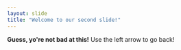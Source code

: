 ```yaml
---
layout: slide
title: "Welcome to our second slide!"
---
```

**Guess, yo're not bad at this!**
Use the left arrow to go back!
